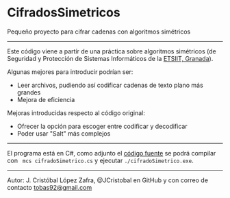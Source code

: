 CifradosSimetricos
==================

Pequeño proyecto para cifrar cadenas con algoritmos simétricos

***

Este código viene a partír de una práctica sobre algoritmos simétricos (de Seguridad y Protección de Sistemas Informáticos de la [ETSIIT, Granada](http://etsiit.ugr.es/)).

Algunas mejores para introducir podrían ser:

* Leer archivos, pudiendo así codificar cadenas de texto plano más grandes
* Mejora de eficiencia

Mejoras introducidas respecto al código original:

* Ofrecer la opción para escoger entre codificar y decodificar 
* Poder usar "Salt" más complejos


***

El programa está en C#, como adjunto el [código fuente](https://github.com/JCristobal/CifradosSimetricos/blob/master/cifradoSimetrico.cs) se podrá compilar con ` mcs cifradoSimetrico.cs`  y ejecutar `./cifradoSimetrico.exe`.

***

Autor:
J. Cristóbal López Zafra, @JCristobal en GitHub y con correo de contacto tobas92@gmail.com

